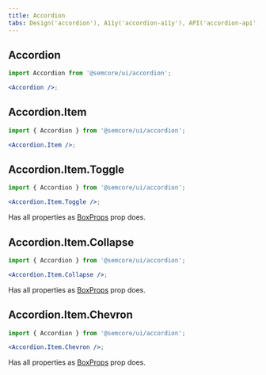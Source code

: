 ```yaml
---
title: Accordion
tabs: Design('accordion'), A11y('accordion-a11y'), API('accordion-api'), Example('accordion-code'), Changelog('accordion-changelog')
---
```


## Accordion

```jsx
import Accordion from '@semcore/ui/accordion';

<Accordion />;
```

<TypesView type="AccordionProps" :types={...types} />

## Accordion.Item

```jsx
import { Accordion } from '@semcore/ui/accordion';

<Accordion.Item />;
```

<TypesView type="AccordionItemProps" :types={...types} />

## Accordion.Item.Toggle

```jsx
import { Accordion } from '@semcore/ui/accordion';

<Accordion.Item.Toggle />;
```

Has all properties as [BoxProps](/layout/box-system/box-api) prop does.

## Accordion.Item.Collapse

```jsx
import { Accordion } from '@semcore/ui/accordion';

<Accordion.Item.Collapse />;
```

<TypesView type="CollapseProps" :types={...types} />

Has all properties as [BoxProps](/layout/box-system/box-api) prop does.

## Accordion.Item.Chevron

```jsx
import { Accordion } from '@semcore/ui/accordion';

<Accordion.Item.Chevron />;
```

Has all properties as [BoxProps](/layout/box-system/box-api) prop does.

<script setup>import { data as types } from '@types.data.ts';</script>